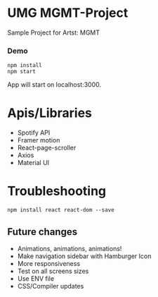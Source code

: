 # UMG MGMT-Project

Sample Project for Artst: MGMT

### Demo

```
npm install
npm start
```

App will start on localhost:3000.

# Apis/Libraries

- Spotify API
- Framer motion
- React-page-scroller
- Axios
- Material UI


# Troubleshooting


```
npm install react react-dom --save
```

## Future changes

- Animations, animations, animations!
- Make navigation sidebar with Hamburger Icon
- More responsiveness
- Test on all screens sizes
- Use ENV file
- CSS/Compiler updates


